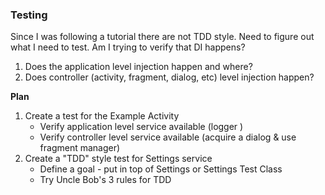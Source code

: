 ### Testing
Since I was following a tutorial there are not TDD style. Need to figure out what I need to test. Am I trying to verify that DI happens?

1. Does the application level injection happen and where?
2. Does controller (activity, fragment, dialog, etc) level injection happen?

**Plan**
1. Create a test for the Example Activity
    * Verify application level service available (logger )
    * Verify controller level service available (acquire a dialog & use fragment manager)
2. Create a "TDD" style test for Settings service
    * Define a goal - put in top of Settings or Settings Test Class
    * Try Uncle Bob's 3 rules for TDD